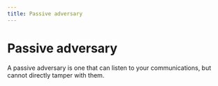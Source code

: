 ```yaml
---
title: Passive adversary
---
```

# Passive adversary

A passive adversary is one that can listen to your communications, but cannot directly tamper with them.